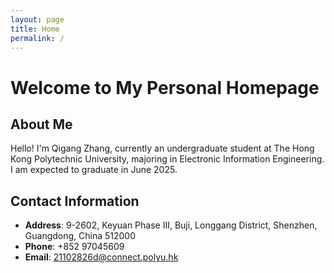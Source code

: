 ```yaml
---
layout: page
title: Home
permalink: /
---
```


# Welcome to My Personal Homepage

## About Me
Hello! I'm Qigang Zhang, currently an undergraduate student at The Hong Kong Polytechnic University, majoring in Electronic Information Engineering. I am expected to graduate in June 2025.

## Contact Information
- **Address**: 9-2602, Keyuan Phase III, Buji, Longgang District, Shenzhen, Guangdong, China 512000
- **Phone**: +852 97045609
- **Email**: 21102826d@connect.polyu.hk
